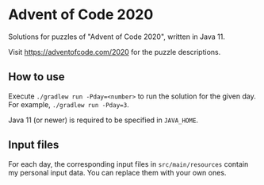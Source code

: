 # Advent of Code 2020

Solutions for puzzles of "Advent of Code 2020", written in Java 11.

Visit https://adventofcode.com/2020 for the puzzle descriptions.

## How to use

Execute `./gradlew run -Pday=<number>` to run the solution for the given day. For example, `./gradlew run -Pday=3`.

Java 11 (or newer) is required to be specified in `JAVA_HOME`.

## Input files

For each day, the corresponding input files in `src/main/resources` contain my personal input data.
You can replace them with your own ones.
